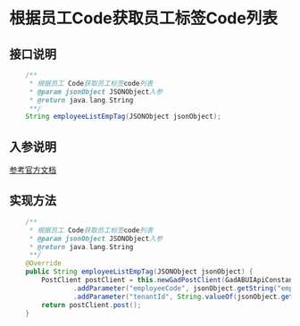 # 根据员工Code获取员工标签Code列表

## 接口说明
```java
    /**
     * 根据员工 Code获取员工标签code列表
     * @param jsonObject JSONObject入参
     * @return java.lang.String
     **/
    String employeeListEmpTag(JSONObject jsonObject);
```
## 入参说明
[参考官方文档](https://openplatform-portal.dg-work.cn/#/doc-jsapi?apiType=serverapi&docKey=2307)
## 实现方法
```java
    /**
     * 根据员工 Code获取员工标签code列表
     * @param jsonObject JSONObject入参
     * @return java.lang.String
     **/
    @Override
    public String employeeListEmpTag(JSONObject jsonObject) {
        PostClient postClient = this.newGadPostClient(GadABUIApiConstants.ABUI_LIST_EMPLOYEE_TAGS)
                .addParameter("employeeCode", jsonObject.getString("employeeCode"))
                .addParameter("tenantId", String.valueOf(jsonObject.getLong("tenantId")));
        return postClient.post();
    }
```